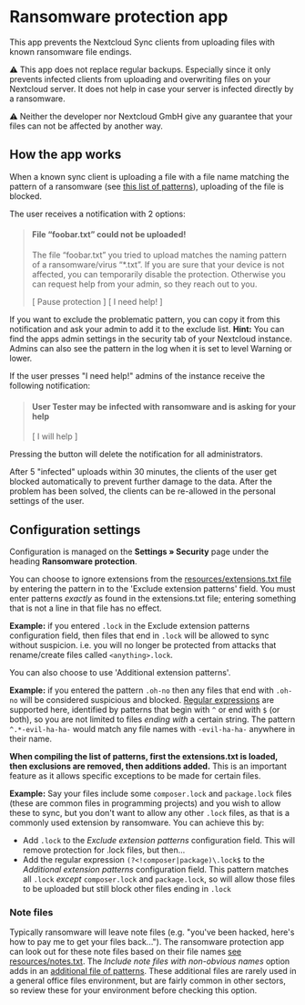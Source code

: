# Ransomware protection app

This app prevents the Nextcloud Sync clients from uploading files with known ransomware file endings.

⚠️ This app does not replace regular backups. Especially since it only prevents infected clients from uploading and overwriting files on your Nextcloud server. It does not help in case your server is infected directly by a ransomware.

⚠️ Neither the developer nor Nextcloud GmbH give any guarantee that your files can not be affected by another way.

## How the app works

When a known sync client is uploading a file with a file name matching the pattern of a ransomware (see [this list of patterns](resources/extensions.txt)), uploading of the file is blocked.

The user receives a notification with 2 options:

> #### File “foobar.txt” could not be uploaded!
>
> The file “foobar.txt” you tried to upload matches the naming pattern of a ransomware/virus “\*.txt”.
> If you are sure that your device is not affected, you can temporarily disable the protection.
> Otherwise you can request help from your admin, so they reach out to you.
>
> [ Pause protection ]  [ I need help! ]

If you want to exclude the problematic pattern, you can copy it from this notification and ask your admin to add it to the exclude list. **Hint:** You can find the apps admin settings in the security tab of your Nextcloud instance. Admins can also see the pattern in the log when it is set to level Warning or lower.

If the user presses "I need help!" admins of the instance receive the following notification:

>  #### User Tester may be infected with ransomware and is asking for your help
>  [ I will help ]

Pressing the button will delete the notification for all administrators.


After 5 "infected" uploads within 30 minutes, the clients of the user get blocked automatically to prevent further damage to the data. After the problem has been solved, the clients can be re-allowed in the personal settings of the user.

## Configuration settings

Configuration is managed on the **Settings » Security** page under the heading **Ransomware protection**.

You can choose to ignore extensions from the [resources/extensions.txt file](https://github.com/nextcloud/ransomware_protection/blob/master/resources/extensions.txt "Link to the latest version of this file on Github. This may differ from your locally installed version.") by entering the pattern in to the 'Exclude extension patterns' field. You must enter patterns *exactly* as found in the extensions.txt file; entering something that is not a line in that file has no effect.

**Example:** if you entered `.lock` in the Exclude extension patterns configuration field, then files that end in `.lock` will be allowed to sync without suspicion. i.e. you will no longer be protected from attacks that rename/create files called `<anything>.lock`.

You can also choose to use 'Additional extension patterns'.

**Example:** if you entered the pattern `.oh-no` then any files that end with `.oh-no` will be considered suspicious and blocked. [Regular expressions](https://en.wikipedia.org/wiki/Regular_expression "Wikipedia's definition of regular expressions") are supported here, identified by patterns that begin with `^` or end with `$` (or both), so you are not limited to files *ending with* a certain string. The pattern `^.*-evil-ha-ha-` would match any file names with `-evil-ha-ha-` anywhere in their name.

**When compiling the list of patterns, first the extensions.txt is loaded, then exclusions are removed, then additions added.** This is an important feature as it allows specific exceptions to be made for certain files.

**Example:** Say your files include some `composer.lock` and `package.lock` files (these are common files in programming projects) and you wish to allow these to sync, but you don't want to allow any other `.lock` files, as that is a commonly used extension by ransomware. You can achieve this by:

- Add `.lock` to the *Exclude extension patterns* configuration field. This will remove protection for .lock files, but then...
- Add the regular expression `(?<!composer|package)\.lock$` to the *Additional extension patterns* configuration field. This pattern matches all `.lock` *except* `composer.lock` and `package.lock`, so will allow those files to be uploaded but still block other files ending in `.lock`

### Note files

Typically ransomware will leave note files (e.g. "you've been hacked, here's how to pay me to get your files back..."). The ransomware protection app can look out for these note files based on their file names [see resources/notes.txt](https://github.com/nextcloud/ransomware_protection/blob/master/resources/notes.txt). The *Include note files with non-obvious names* option adds in an [additional file of patterns](https://github.com/nextcloud/ransomware_protection/blob/master/resources/notes-biased.txt). These additional files are rarely used in a general office files environment, but are fairly common in other sectors, so review these for your environment before checking this option.

